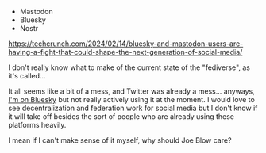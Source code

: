 - Mastodon
- Bluesky
- Nostr

https://techcrunch.com/2024/02/14/bluesky-and-mastodon-users-are-having-a-fight-that-could-shape-the-next-generation-of-social-media/

I don't really know what to make of the current state of the "fediverse", as it's called...

It all seems like a bit of a mess, and Twitter was already a mess... anyways, [I'm on Bluesky](https://bsky.app/profile/mcbrineellis.bsky.social) but not really actively using it at the moment.  I would love to see decentralization and federation work for social media but I don't know if it will take off besides the sort of people who are already using these platforms heavily.

I mean if I can't make sense of it myself, why should Joe Blow care?
